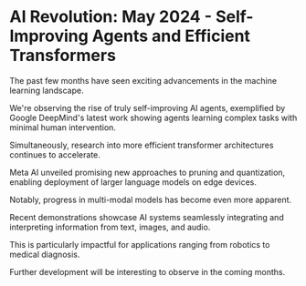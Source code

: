 # AI Revolution: May 2024 - Self-Improving Agents and Efficient Transformers

The past few months have seen exciting advancements in the machine learning landscape.

We're observing the rise of truly self-improving AI agents, exemplified by Google DeepMind's latest work showing agents learning complex tasks with minimal human intervention.

Simultaneously, research into more efficient transformer architectures continues to accelerate.

Meta AI unveiled promising new approaches to pruning and quantization, enabling deployment of larger language models on edge devices.

Notably, progress in multi-modal models has become even more apparent.

Recent demonstrations showcase AI systems seamlessly integrating and interpreting information from text, images, and audio.

This is particularly impactful for applications ranging from robotics to medical diagnosis.

Further development will be interesting to observe in the coming months.
